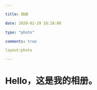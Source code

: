 ```yaml
---

title: 相册

date: 2020-02-29 18:18:00   

type: "photo"                

comments: true   

layout:photo

---
```


<h1>Hello，这是我的相册。</h1>
